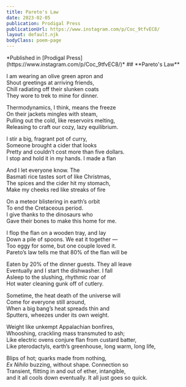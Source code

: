 ```yaml
---
title: Pareto's Law
date: 2023-02-05
publication: Prodigal Press
publicationUrl: https://www.instagram.com/p/Coc_9tfvEC8/
layout: default.njk
bodyClass: poem-page
---
```


<div class="poem-header">
*Published in [Prodigal Press](https://www.instagram.com/p/Coc_9tfvEC8/)*
## **Pareto's Law** 
</div>

<div class="poem-content">

I am wearing an olive green apron and   
Shout greetings at arriving friends,  
Chill radiating off their slunken coats  
They wore to trek to mine for dinner. 

Thermodynamics, I think, means the freeze  
On their jackets mingles with steam,  
Pulling out the cold, like reservoirs melting,  
Releasing to craft our cozy, lazy equilibrium. 

I stir a big, fragrant pot of curry,   
Someone brought a cider that looks   
Pretty and couldn’t cost more than five dollars.   
I stop and hold it in my hands. I made a flan

And I let everyone know. The   
Basmati rice tastes sort of like Christmas,  
The spices and the cider hit my stomach,  
Make my cheeks red like streaks of fire

On a meteor blistering in earth’s orbit   
To end the Cretaceous period.   
I give thanks to the dinosaurs who  
Gave their bones to make this home for me. 

I flop the flan on a wooden tray, and lay   
Down a pile of spoons. We eat it together —  
Too eggy for some, but one couple loved it.   
Pareto’s law tells me that 80% of the flan will be 

Eaten by 20% of the dinner guests. They all leave   
Eventually and I start the dishwasher. I fall   
Asleep to the slushing, rhythmic roar of   
Hot water cleaning gunk off of cutlery. 

Sometime, the heat death of the universe will  
Come for everyone still around,  
When a big bang’s heat spreads thin and   
Sputters, wheezes under its own weight. 

Weight like unkempt Appalachian bonfires,  
Whooshing, crackling mass transmuted to ash;  
Like electric ovens conjure flan from custard batter,  
Like pterodactyls, earth’s greenhouse, long warm, long life,

Blips of hot; quarks made from nothing,  
*Ex Nihilo* buzzing, without shape. Connection so   
Transient, flitting in and out of ether, intangible,   
and it all cools down eventually. It all just goes so quick. 
</div>
